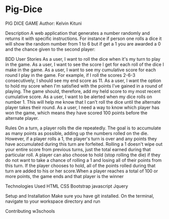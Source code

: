 # Pig-Dice
PIG DICE GAME
Author: Kelvin Kituni

Description
A web application that generates a number randomly and returns it with specific instructions. For instance if person one rolls a dice it will show the random number from 1 to 6 but if get a 1 you are awarded a 0 and the chance given to the second player:


BDD
User Stories
As a user, I want to roll the dice when it's my turn to play in the game.
As a user, I want to see the score I get for each roll of the dice I make in the game.
As a user, I want to see my cumulative score for each round I play in the game. For example, if I roll the scores 2-6-3 consecutively, I should see my end score as 11.
As a user, I want the option to hold my score when I'm satisfied with the points I've gained in a round of playing. The game should, therefore, add my held score to my most recent cumulative score.
As a user, I want to be alerted when my dice rolls on number 1. This will help me know that I can't roll the dice until the alternate player takes their round.
As a user, I need a way to know which player has won the game, which means they have scored 100 points before the alternate player.


Rules
On a turn, a player rolls the die repeatedly. The goal is to accumulate as many points as possible, adding up the numbers rolled on the die. However, if a player rolls a 1, the player's turn is over and any points they have accumulated during this turn are forfeited.
Rolling a 1 doesn't wipe out your entire score from previous turns, just the total earned during that particular roll. A player can also choose to hold (stop rolling the die) if they do not want to take a chance of rolling a 1 and losing all of their points from this turn.
If the player chooses to hold, all of the points rolled during that turn are added to his or her score.When a player reaches a total of 100 or more points, the game ends and that player is the winner

Technologies Used
HTML
CSS
Bootstrap
javascript
Jquery


Setup and Installation
Make sure you have git installed. On the terminal, navigate to your workspace directory and run

Contributing
w3schools
